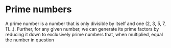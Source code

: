 
# Prime numbers

A prime number is a number that is only divisible by itself and one (2, 3, 5, 7, 11...). 
Further, for any given number, we can generate its prime factors by reducing it down to exclusively prime numbers that, 
when multiplied, equal the number in question

